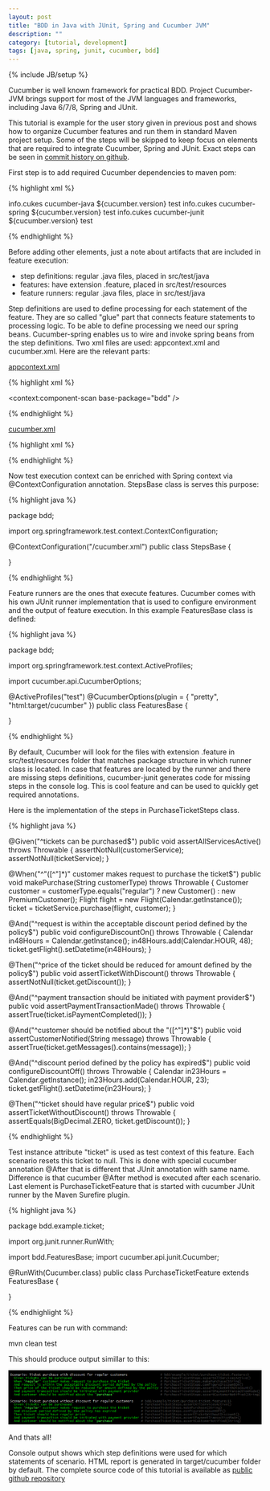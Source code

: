 ```yaml
---
layout: post
title: "BDD in Java with JUnit, Spring and Cucumber JVM"
description: ""
category: [tutorial, development]
tags: [java, spring, junit, cucumber, bdd]
---
```

{% include JB/setup %}

Cucumber is well known framework for practical BDD. Project Cucumber-JVM brings support for most of the JVM languages and frameworks, including Java 6/7/8, Spring and JUnit. 

This tutorial is example for the user story given in previous post and shows how to organize Cucumber features and run them in standard Maven project setup. Some of the steps will be skipped to keep focus on elements that are required to integrate Cucumber, Spring and JUnit. Exact steps can be seen in [commit history on github](https://github.com/qza/bdd-cucumber-jvm-spring/commits/master).

First step is to add required Cucumber dependencies to maven pom:

{% highlight xml %}

<dependency>
	<groupId>info.cukes</groupId>
	<artifactId>cucumber-java</artifactId>
	<version>${cucumber.version}</version>
	<scope>test</scope>
</dependency>

<dependency>
	<groupId>info.cukes</groupId>
	<artifactId>cucumber-spring</artifactId>
	<version>${cucumber.version}</version>
	<scope>test</scope>
</dependency>

<dependency>
	<groupId>info.cukes</groupId>
	<artifactId>cucumber-junit</artifactId>
	<version>${cucumber.version}</version>
	<scope>test</scope>
</dependency>

{% endhighlight %}

Before adding other elements, just a note about artifacts that are included in feature execution:

 * step definitions: regular .java files, placed in src/test/java
 * features: have extension .feature, placed in src/test/resources
 * feature runners: regular .java files, place in src/test/java

Step definitions are used to define processing for each statement of the feature. They are so called "glue" part that connects feature statements to processing logic. To be able to define processing we need our spring beans. Cucumber-spring enables us to wire and invoke spring beans from the step definitions. Two xml files are used: appcontext.xml and cucumber.xml. Here are the relevant parts:

[appcontext.xml](https://github.com/qza/bdd-cucumber-jvm-spring/blob/master/src/test/resources/appcontext.xml)

{% highlight xml %}

<context:component-scan base-package="bdd" />

{% endhighlight %}

[cucumber.xml](https://github.com/qza/bdd-cucumber-jvm-spring/blob/master/src/test/resources/cucumber.xml)

{% highlight xml %}

<import resource="classpath:appcontext.xml" />

{% endhighlight %}

Now test execution context can be enriched with Spring context via @ContextConfiguration annotation. StepsBase class is serves this purpose:

{% highlight java %}

package bdd;

import org.springframework.test.context.ContextConfiguration;

@ContextConfiguration("/cucumber.xml")
public class StepsBase {

}

{% endhighlight %}

Feature runners are the ones that execute features. Cucumber comes with his own JUnit runner implementation that is used to configure environment and the output of feature execution. In this example FeaturesBase class is defined:

{% highlight java %}

package bdd;

import org.springframework.test.context.ActiveProfiles;

import cucumber.api.CucumberOptions;

@ActiveProfiles("test")
@CucumberOptions(plugin = { "pretty", "html:target/cucumber" })
public class FeaturesBase {

}

{% endhighlight %}

By default, Cucumber will look for the files with extension .feature in src/test/resources folder that matches package structure in which runner class is located. In case that features are located by the runner and there are missing steps definitions, cucumber-junit generates code for missing steps in the console log. This is cool feature and can be used to quickly get required annotations.

Here is the implementation of the steps in PurchaseTicketSteps class.

{% highlight java %}

@Given("^tickets can be purchased$")
public void assertAllServicesActive() throws Throwable {
	assertNotNull(customerService);
	assertNotNull(ticketService);
}

@When("^\"([^\"]*)\" customer makes request to purchase the ticket$")
public void makePurchase(String customerType) throws Throwable {
	Customer customer = customerType.equals("regular") ? new Customer() : new PremiumCustomer();
	Flight flight = new Flight(Calendar.getInstance());
	ticket = ticketService.purchase(flight, customer);
}

@And("^request is within the acceptable discount period defined by the policy$")
public void configureDiscountOn() throws Throwable {
	Calendar in48Hours = Calendar.getInstance();
	in48Hours.add(Calendar.HOUR, 48);
	ticket.getFlight().setDatetime(in48Hours);
}

@Then("^price of the ticket should be reduced for amount defined by the policy$")
public void assertTicketWithDiscount() throws Throwable {
	assertNotNull(ticket.getDiscount());
}

@And("^payment transaction should be initiated with payment provider$")
public void assertPaymentTransactionMade() throws Throwable {
	assertTrue(ticket.isPaymentCompleted());
}

@And("^customer should be notified about the \"([^\"]*)\"$")
public void assertCustomerNotified(String message) throws Throwable {
	assertTrue(ticket.getMessages().contains(message));
}

@And("^discount period defined by the policy has expired$")
public void configureDiscountOff() throws Throwable {
	Calendar in23Hours = Calendar.getInstance();
	in23Hours.add(Calendar.HOUR, 23);
	ticket.getFlight().setDatetime(in23Hours);
}

@Then("^ticket should have regular price$")
public void assertTicketWithoutDiscount() throws Throwable {
	assertEquals(BigDecimal.ZERO, ticket.getDiscount());
}

{% endhighlight %}

Test instance attribute "ticket" is used as test context of this feature. Each scenario resets this ticket to null. This is done with special cucumber annotation @After that is different that JUnit annotation with same name. Difference is that cucumber @After method is executed after each scenario. Last element is PurchaseTicketFeature that is started with cucumber JUnit runner by the Maven Surefire plugin.

{% highlight java %}

package bdd.example.ticket;

import org.junit.runner.RunWith;

import bdd.FeaturesBase;
import cucumber.api.junit.Cucumber;

@RunWith(Cucumber.class)
public class PurchaseTicketFeature extends FeaturesBase {

}

{% endhighlight %}

Features can be run with command:

mvn clean test

This should produce output simillar to this:

<p class="img-box-center">
<img src="/assets/posts/bdd-cucumber-jvm-spring-report.png" alt="There should be image right here"/>
</p>

And thats all!

Console output shows which step definitions were used for which statements of scenario. HTML report is generated in target/cucumber folder by default.
The complete source code of this tutorial is available as [public github repository](https://github.com/qza/bdd-cucumber-jvm-spring)